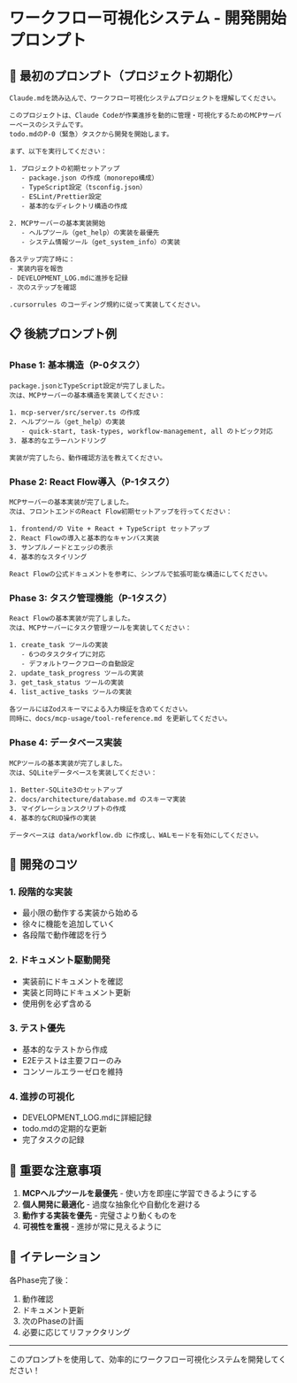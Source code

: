 # ワークフロー可視化システム - 開発開始プロンプト

## 🚀 最初のプロンプト（プロジェクト初期化）

```
Claude.mdを読み込んで、ワークフロー可視化システムプロジェクトを理解してください。

このプロジェクトは、Claude Codeが作業進捗を動的に管理・可視化するためのMCPサーバーベースのシステムです。
todo.mdのP-0（緊急）タスクから開発を開始します。

まず、以下を実行してください：

1. プロジェクトの初期セットアップ
   - package.json の作成（monorepo構成）
   - TypeScript設定（tsconfig.json）
   - ESLint/Prettier設定
   - 基本的なディレクトリ構造の作成

2. MCPサーバーの基本実装開始
   - ヘルプツール（get_help）の実装を最優先
   - システム情報ツール（get_system_info）の実装

各ステップ完了時に：
- 実装内容を報告
- DEVELOPMENT_LOG.mdに進捗を記録
- 次のステップを確認

.cursorrules のコーディング規約に従って実装してください。
```

## 📋 後続プロンプト例

### Phase 1: 基本構造（P-0タスク）

```
package.jsonとTypeScript設定が完了しました。
次は、MCPサーバーの基本構造を実装してください：

1. mcp-server/src/server.ts の作成
2. ヘルプツール（get_help）の実装
   - quick-start, task-types, workflow-management, all のトピック対応
3. 基本的なエラーハンドリング

実装が完了したら、動作確認方法を教えてください。
```

### Phase 2: React Flow導入（P-1タスク）

```
MCPサーバーの基本実装が完了しました。
次は、フロントエンドのReact Flow初期セットアップを行ってください：

1. frontend/の Vite + React + TypeScript セットアップ
2. React Flowの導入と基本的なキャンバス実装
3. サンプルノードとエッジの表示
4. 基本的なスタイリング

React Flowの公式ドキュメントを参考に、シンプルで拡張可能な構造にしてください。
```

### Phase 3: タスク管理機能（P-1タスク）

```
React Flowの基本実装が完了しました。
次は、MCPサーバーにタスク管理ツールを実装してください：

1. create_task ツールの実装
   - 6つのタスクタイプに対応
   - デフォルトワークフローの自動設定
2. update_task_progress ツールの実装
3. get_task_status ツールの実装
4. list_active_tasks ツールの実装

各ツールにはZodスキーマによる入力検証を含めてください。
同時に、docs/mcp-usage/tool-reference.md を更新してください。
```

### Phase 4: データベース実装

```
MCPツールの基本実装が完了しました。
次は、SQLiteデータベースを実装してください：

1. Better-SQLite3のセットアップ
2. docs/architecture/database.md のスキーマ実装
3. マイグレーションスクリプトの作成
4. 基本的なCRUD操作の実装

データベースは data/workflow.db に作成し、WALモードを有効にしてください。
```

## 🎯 開発のコツ

### 1. 段階的な実装
- 最小限の動作する実装から始める
- 徐々に機能を追加していく
- 各段階で動作確認を行う

### 2. ドキュメント駆動開発
- 実装前にドキュメントを確認
- 実装と同時にドキュメント更新
- 使用例を必ず含める

### 3. テスト優先
- 基本的なテストから作成
- E2Eテストは主要フローのみ
- コンソールエラーゼロを維持

### 4. 進捗の可視化
- DEVELOPMENT_LOG.mdに詳細記録
- todo.mdの定期的な更新
- 完了タスクの記録

## 📌 重要な注意事項

1. **MCPヘルプツールを最優先** - 使い方を即座に学習できるようにする
2. **個人開発に最適化** - 過度な抽象化や自動化を避ける
3. **動作する実装を優先** - 完璧さより動くものを
4. **可視性を重視** - 進捗が常に見えるように

## 🔄 イテレーション

各Phase完了後：
1. 動作確認
2. ドキュメント更新
3. 次のPhaseの計画
4. 必要に応じてリファクタリング

---

このプロンプトを使用して、効率的にワークフロー可視化システムを開発してください！

